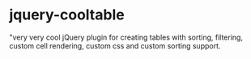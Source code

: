 jquery-cooltable
================

"very very cool jQuery plugin for creating tables with sorting, filtering, custom cell rendering, custom css and custom sorting support.
